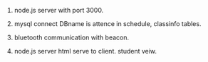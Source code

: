 1. node.js server with port 3000.

2. mysql connect DBname is attence in schedule, classinfo tables.

3. bluetooth communication with beacon.

4. node.js server html serve to client. student veiw.

 
